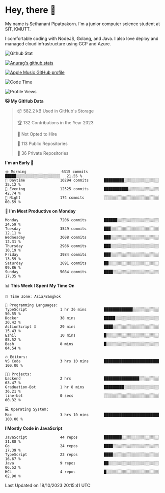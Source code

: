 # Hey, there 🙌
My name is Sethanant Pipatpakorn. I'm a junior computer science student at SIT, KMUTT.

I comfortable coding with NodeJS, Golang, and Java. I also love deploy and managed cloud infrastructure using GCP and Azure.

![Github Stat](https://github-profile-summary-cards.vercel.app/api/cards/profile-details?username=thetkpark&theme=dracula)

[![Anurag's github stats](https://github-readme-stats.vercel.app/api?username=thetkpark&count_private=true&show_icons=true&theme=tokyonight)](https://github.com/anuraghazra/github-readme-stats)

[![Apple Music GitHub profile](https://apple-music-github-profile.rayriffy.com/theme/light.svg?uid=000347.6120fcbefcb74cd59d65c108cc315787.1333)](https://github.com/rayriffy/apple-music-github-profile)

<!--START_SECTION:waka-->
![Code Time](http://img.shields.io/badge/Code%20Time-1%2C023%20hrs%2038%20mins-blue)

![Profile Views](http://img.shields.io/badge/Profile%20Views-0-blue)

**🐱 My GitHub Data** 

> 📦 582.2 kB Used in GitHub's Storage 
 > 
> 🏆 132 Contributions in the Year 2023
 > 
> 🚫 Not Opted to Hire
 > 
> 📜 113 Public Repositories 
 > 
> 🔑 36 Private Repositories 
 > 
**I'm an Early 🐤** 

```text
🌞 Morning                6315 commits        █████░░░░░░░░░░░░░░░░░░░░   21.55 % 
🌆 Daytime                10294 commits       █████████░░░░░░░░░░░░░░░░   35.12 % 
🌃 Evening                12525 commits       ███████████░░░░░░░░░░░░░░   42.74 % 
🌙 Night                  174 commits         ░░░░░░░░░░░░░░░░░░░░░░░░░   00.59 % 
```
📅 **I'm Most Productive on Monday** 

```text
Monday                   7206 commits        ██████░░░░░░░░░░░░░░░░░░░   24.59 % 
Tuesday                  3549 commits        ███░░░░░░░░░░░░░░░░░░░░░░   12.11 % 
Wednesday                3608 commits        ███░░░░░░░░░░░░░░░░░░░░░░   12.31 % 
Thursday                 2986 commits        ███░░░░░░░░░░░░░░░░░░░░░░   10.19 % 
Friday                   3984 commits        ███░░░░░░░░░░░░░░░░░░░░░░   13.59 % 
Saturday                 2891 commits        ██░░░░░░░░░░░░░░░░░░░░░░░   09.86 % 
Sunday                   5084 commits        ████░░░░░░░░░░░░░░░░░░░░░   17.35 % 
```


📊 **This Week I Spent My Time On** 

```text
🕑︎ Time Zone: Asia/Bangkok

💬 Programming Languages: 
TypeScript               1 hr 36 mins        █████████████░░░░░░░░░░░░   50.55 % 
Docker                   38 mins             █████░░░░░░░░░░░░░░░░░░░░   20.42 % 
ActionScript 3           29 mins             ████░░░░░░░░░░░░░░░░░░░░░   15.43 % 
Ezhil                    10 mins             █░░░░░░░░░░░░░░░░░░░░░░░░   05.52 % 
Bash                     8 mins              █░░░░░░░░░░░░░░░░░░░░░░░░   04.54 % 

🔥 Editors: 
VS Code                  3 hrs 10 mins       █████████████████████████   100.00 % 

🐱‍💻 Projects: 
backend                  2 hrs               ████████████████░░░░░░░░░   63.47 % 
Graduation-Bot           1 hr 8 mins         █████████░░░░░░░░░░░░░░░░   36.21 % 
line-bot                 0 secs              ░░░░░░░░░░░░░░░░░░░░░░░░░   00.32 % 

💻 Operating System: 
Mac                      3 hrs 10 mins       █████████████████████████   100.00 % 
```

**I Mostly Code in JavaScript** 

```text
JavaScript               44 repos            ████████░░░░░░░░░░░░░░░░░   31.88 % 
Go                       24 repos            ████░░░░░░░░░░░░░░░░░░░░░   17.39 % 
TypeScript               23 repos            ████░░░░░░░░░░░░░░░░░░░░░   16.67 % 
Java                     9 repos             ██░░░░░░░░░░░░░░░░░░░░░░░   06.52 % 
HCL                      4 repos             █░░░░░░░░░░░░░░░░░░░░░░░░   02.90 % 
```




 Last Updated on 18/10/2023 20:15:41 UTC
<!--END_SECTION:waka-->
